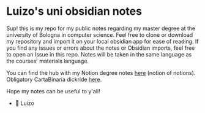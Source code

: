 # Luizo's uni obsidian notes
Sup!
this is my repo for my public notes regarding my master degree at the university of Bologna in computer science.
Feel free to clone or download my repository and import it on your local obsidian app for ease of reading.
If you find any issues or errors about the notes or Obsidian imports, feel free to open an Issue in this repo.
Notes will be taken in the same language as the courses' materials language.

You can find the hub with my Notion degree notes [here](https://luizo.notion.site/Notion-dei-Notion-20c37e0ee4904a9c898680378f1a50b0?pvs=4) (notion of notions).
Obligatory CartaBinaria dickride [here](https://csunibo.students.cs.unibo.it/).

Hope my notes can be useful to y'all!
- 🐰 Luizo
